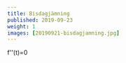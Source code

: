 ```yaml
---
title: Bisdagjämning
published: 2019-09-23
weight: 1
images: [20190921-bisdagjamning.jpg]
---
```


f''(t)=0
